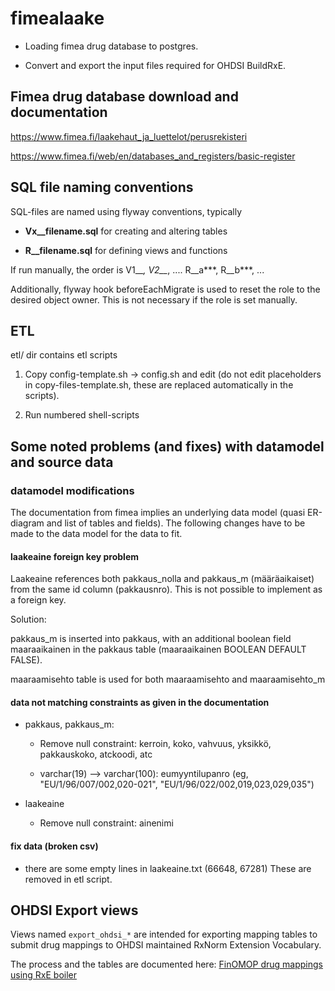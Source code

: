 # fimealaake

- Loading fimea drug database to postgres.

- Convert and export the input files required for OHDSI BuildRxE.


## Fimea drug database download and documentation

https://www.fimea.fi/laakehaut_ja_luettelot/perusrekisteri

https://www.fimea.fi/web/en/databases_and_registers/basic-register


## SQL file naming conventions

SQL-files are named using flyway conventions, typically

- **Vx__filename.sql** for creating and altering tables

- **R__filename.sql** for defining views and functions

If run manually, the order is V1__*, V2__*, .... R__a***, R__b***, ...


Additionally, flyway hook beforeEachMigrate is used to reset the role to
the desired object owner. This is not necessary if the role is set manually.


## ETL

etl/ dir contains etl scripts


1. Copy config-template.sh -> config.sh and edit (do not edit placeholders in copy-files-template.sh, these are replaced automatically in the scripts).

2. Run numbered shell-scripts



## Some noted problems (and fixes) with datamodel and source data


### datamodel modifications

The documentation from fimea implies an underlying data model (quasi ER-diagram and list of tables and fields).
The following changes have to be made to the data model for the data to fit.


#### laakeaine foreign key problem

Laakeaine references both pakkaus_nolla and pakkaus_m (määräaikaiset) from the same id column (pakkausnro).
This is not possible to implement as a foreign key.

Solution:

pakkaus_m is inserted into pakkaus, with an additional boolean field maaraaikainen in the pakkaus table (maaraaikainen BOOLEAN DEFAULT FALSE).

maaraamisehto table is used for both maaraamisehto and maaraamisehto_m


#### data not matching constraints as given in the documentation

- pakkaus, pakkaus_m:

    - Remove null constraint: kerroin, koko, vahvuus, yksikkö, pakkauskoko, atckoodi, atc

    - varchar(19) --> varchar(100): eumyyntilupanro (eg, "EU/1/96/007/002,020-021", "EU/1/96/022/002,019,023,029,035")

- laakeaine

    - Remove null constraint: ainenimi

#### fix data (broken csv)

- there are some empty lines in laakeaine.txt (66648, 67281) These are removed in etl script.



## OHDSI Export views

Views named `export_ohdsi_*` are intended for exporting mapping tables to submit drug mappings to OHDSI maintained RxNorm Extension Vocabulary.


The process and the tables are documented here: [FinOMOP drug mappings using RxE boiler](https://yhteistyotilat.fi/wiki08/x/JpWOBw)



